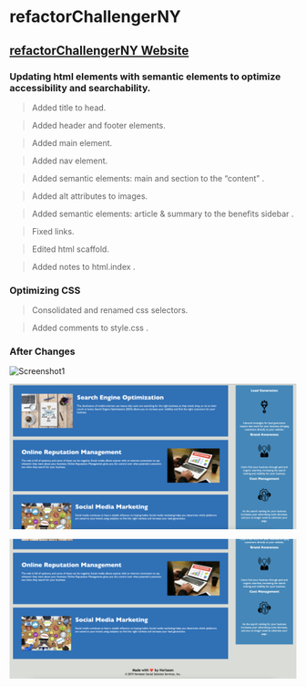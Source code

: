 # refactorChallengerNY

## [refactorChallengerNY Website](https://maddnty.github.io/refactorChallengerNY/)

### Updating html elements with semantic elements to optimize accessibility and searchability.


>Added title to head.

>Added header and footer elements.

>Added main element.

>Added nav element.

>Added semantic elements: main and section to the “content” .

>Added alt attributes to images.

>Added semantic elements: article & summary to the benefits sidebar .

>Fixed links.

>Edited html scaffold.

>Added notes to html.index .


### Optimizing CSS

>Consolidated and renamed css selectors.

>Added comments to style.css . 

### After Changes 

![Screenshot1](./assets/images/post-screenshot/SS1.png)

![Screenshot2](./assets/images/post-screenshot/SS2.png)

![Screenshot3](./assets/images/post-screenshot/SS3.png)